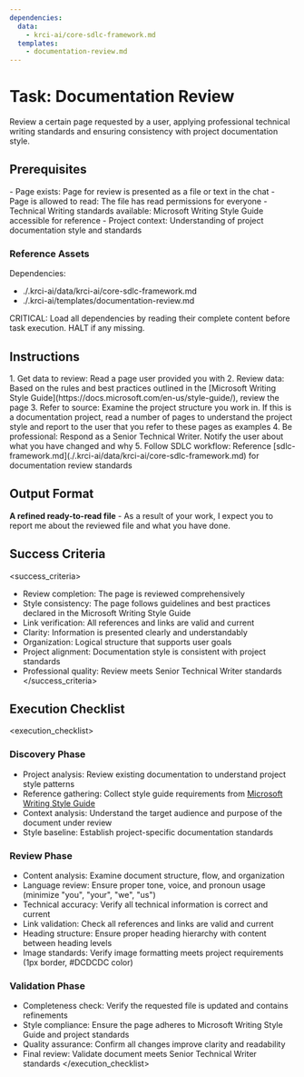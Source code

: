 ```yaml
---
dependencies:
  data:
    - krci-ai/core-sdlc-framework.md
  templates:
    - documentation-review.md
---
```


# Task: Documentation Review

Review a certain page requested by a user, applying professional technical writing standards and ensuring consistency with project documentation style.

## Prerequisites

<prerequisites>
- Page exists: Page for review is presented as a file or text in the chat
- Page is allowed to read: The file has read permissions for everyone
- Technical Writing standards available: Microsoft Writing Style Guide accessible for reference
- Project context: Understanding of project documentation style and standards
</prerequisites>

### Reference Assets

Dependencies:

- ./.krci-ai/data/krci-ai/core-sdlc-framework.md
- ./.krci-ai/templates/documentation-review.md

CRITICAL: Load all dependencies by reading their complete content before task execution. HALT if any missing.

## Instructions

<instructions>
1. Get data to review: Read a page user provided you with
2. Review data: Based on the rules and best practices outlined in the [Microsoft Writing Style Guide](https://docs.microsoft.com/en-us/style-guide/), review the page
3. Refer to source: Examine the project structure you work in. If this is a documentation project, read a number of pages to understand the project style and report to the user that you refer to these pages as examples
4. Be professional: Respond as a Senior Technical Writer. Notify the user about what you have changed and why
5. Follow SDLC workflow: Reference [sdlc-framework.md](./.krci-ai/data/krci-ai/core-sdlc-framework.md) for documentation review standards
</instructions>

## Output Format

**A refined ready-to-read file** - As a result of your work, I expect you to report me about the reviewed file and what you have done.

## Success Criteria

<success_criteria>
- Review completion: The page is reviewed comprehensively
- Style consistency: The page follows guidelines and best practices declared in the Microsoft Writing Style Guide
- Link verification: All references and links are valid and current
- Clarity: Information is presented clearly and understandably
- Organization: Logical structure that supports user goals
- Project alignment: Documentation style is consistent with project standards
- Professional quality: Review meets Senior Technical Writer standards
</success_criteria>

## Execution Checklist

<execution_checklist>

### Discovery Phase

- Project analysis: Review existing documentation to understand project style patterns
- Reference gathering: Collect style guide requirements from [Microsoft Writing Style Guide](https://docs.microsoft.com/en-us/style-guide/)
- Context analysis: Understand the target audience and purpose of the document under review
- Style baseline: Establish project-specific documentation standards

### Review Phase

- Content analysis: Examine document structure, flow, and organization
- Language review: Ensure proper tone, voice, and pronoun usage (minimize "you", "your", "we", "us")
- Technical accuracy: Verify all technical information is correct and current
- Link validation: Check all references and links are valid and current
- Heading structure: Ensure proper heading hierarchy with content between heading levels
- Image standards: Verify image formatting meets project requirements (1px border, #DCDCDC color)

### Validation Phase

- Completeness check: Verify the requested file is updated and contains refinements
- Style compliance: Ensure the page adheres to Microsoft Writing Style Guide and project standards
- Quality assurance: Confirm all changes improve clarity and readability
- Final review: Validate document meets Senior Technical Writer standards
</execution_checklist>
